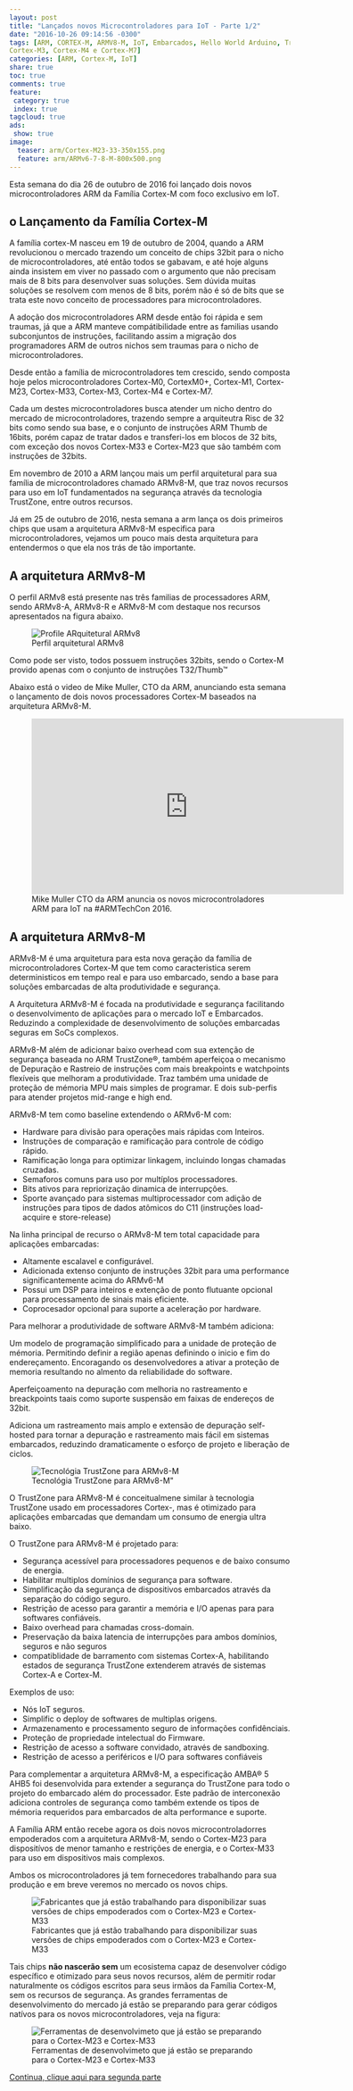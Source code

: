 ```yaml
---
layout: post
title: "Lançados novos Microcontroladores para IoT - Parte 1/2"
date: "2016-10-26 09:14:56 -0300"
tags: [ARM, CORTEX-M, ARMV8-M, IoT, Embarcados, Hello World Arduino, TrustZone, Cortex-M0, CortexM0+, Cortex-M1, Cortex-M23, Cortex-M33,
Cortex-M3, Cortex-M4 e Cortex-M7]
categories: [ARM, Cortex-M, IoT]
share: true
toc: true
comments: true
feature:
 category: true
 index: true
tagcloud: true
ads:
 show: true
image:
  teaser: arm/Cortex-M23-33-350x155.png
  feature: arm/ARMv6-7-8-M-800x500.png
---
```

Esta semana do dia 26 de outubro de 2016 foi lançado dois novos 
microcontroladores ARM da Família Cortex-M com foco exclusivo em IoT.

<!--more-->

## o Lançamento da Família Cortex-M

A família cortex-M nasceu em 19 de outubro de 2004, quando a ARM revolucionou o
mercado trazendo um conceito de chips 32bit para o nicho de microcontroladores,
até então todos se gabavam, e até hoje alguns ainda insistem em viver no passado
com o argumento que não precisam mais de 8 bits para desenvolver suas soluções.
Sem dúvida muitas soluções se resolvem com menos de 8 bits, porém não é só de bits
que se trata este novo conceito de processadores para microcontroladores.

A adoção dos microcontroladores ARM desde então foi rápida e sem traumas, já
que a ARM manteve compátibilidade entre as familias usando subconjuntos de 
instruções, facilitando assim a migração dos programadores ARM de outros nichos
sem traumas para o nicho de microcontroladores.

Desde então a família de microcontroladores tem crescido, sendo composta hoje 
pelos microcontroladores Cortex-M0, CortexM0+, Cortex-M1, Cortex-M23, Cortex-M33,
Cortex-M3, Cortex-M4 e Cortex-M7.

Cada um destes microcontroladores busca atender um nicho dentro do mercado de 
microcontroladores, trazendo sempre a arquiteutra Risc de 32 bits como sendo 
sua base, e o conjunto de instruções ARM Thumb de 16bits, porém capaz de tratar
dados e transferi-los em blocos de 32 bits, com exceção dos novos
Cortex-M33 e Cortex-M23 que são também com instruções de 32bits.

Em novembro de 2010 a ARM lançou mais um perfil arquitetural para sua família de 
microcontroladores chamado ARMv8-M, que traz novos recursos para uso em IoT
fundamentados na segurança através da tecnologia TrustZone, entre outros
recursos. 

Já em 25 de outubro de 2016, nesta semana a arm lança os dois primeiros chips
que usam a arquitetura ARMv8-M especifica para microcontroladores, vejamos um 
pouco mais desta arquitetura para entendermos o que ela nos trás de tão importante.

## A arquitetura ARMv8-M

O perfil ARMv8 está presente nas três familias de processadores ARM, sendo
ARMv8-A, ARMv8-R e ARMv8-M com destaque nos recursos apresentados na figura
abaixo.

<figure>
<img src="/images/arm/ARMv8-profile-800x450.png" alt="Profile ARquitetural ARMv8" />
<figcaption>Perfil arquitetural ARMv8</figcaption>
</figure>

Como pode ser visto, todos possuem instruções 32bits, sendo o Cortex-M provido
apenas com o conjunto de instruções T32/Thumb&trade;

Abaixo está o video de Mike Muller, CTO da ARM, anunciando esta semana o 
lançamento de dois novos processadores Cortex-M baseados na arquitetura ARMv8-M.

<figure>
<iframe src="https://www.facebook.com/plugins/video.php?href=https%3A%2F%2Fwww.facebook.com%2FARMfans%2Fvideos%2F10154688274139588%2F&show_text=0&width=560" width="560" height="315" style="border:none;overflow:hidden" scrolling="no" frameborder="0" allowTransparency="true" allowFullScreen="true"></iframe>
<figcaption>Mike Muller CTO da ARM anuncia os novos microcontroladores ARM para
IoT na #ARMTechCon 2016.</figcaption>
</figure>



## A arquitetura ARMv8-M

ARMv8-M é uma arquitetura para esta nova geração da família de microcontroladores 
Cortex-M que tem como caracteristica serem deterministicos em tempo real e para 
uso embarcado, sendo a base para soluções embarcadas de alta produtividade e 
segurança.

A Arquitetura ARMv8-M é focada na produtividade e segurança facilitando o 
desenvolvimento de aplicações para o mercado IoT e Embarcados. Reduzindo a 
complexidade de desenvolvimento de soluções embarcadas seguras em SoCs complexos.

ARMv8-M além de adicionar baixo overhead com sua extenção de segurança baseada 
no ARM TrustZone®, também aperfeiçoa o mecanismo de Depuração e Rastreio de 
instruções com mais breakpoints e watchpoints flexíveis que melhoram a 
produtividade. Traz também uma unidade de proteção de mémoria MPU mais simples
de programar. E dois sub-perfis para atender projetos mid-range e high end.


ARMv8-M tem como baseline extendendo o ARMv6-M com:

 * Hardware para divisão para operações mais rápidas com Inteiros.
 * Instruções de comparação e ramificação para controle de código rápido.
 * Ramificação longa para optimizar linkagem, incluindo longas chamadas cruzadas.
 * Semaforos comuns para uso por multíplos processadores.
 * Bits ativos para repriorização dinamica de interrupções.
 * Sporte avançado para sistemas multiprocessador com adição de instruções
   para tipos de dados atômicos do C11 (instruções load-acquire e store-release)

Na linha principal de recurso o ARMv8-M tem total capacidade para aplicações 
embarcadas:

 * Altamente escalavel e configurável.
 * Adicionada extenso conjunto de instruções 32bit para uma performance 
   significantemente acima do ARMv6-M
 * Possui um DSP para inteiros  e extenção de ponto flutuante opcional para 
   processamento de sinais mais eficiente.
 * Coprocesador opcional para suporte a aceleração por hardware.

Para melhorar a produtividade de software ARMv8-M também adiciona:

Um modelo de programação simplificado para a unidade de proteção de mémoria. 
Permitindo definir a região apenas definindo o inicio e fim do endereçamento.
Encoragando os desenvolvedores a ativar a proteção de memoria resultando no 
almento da reliabilidade do software.

Aperfeiçoamento na depuração com melhoria no rastreamento e breackpoints taais
como suporte suspensão em faixas de endereços de 32bit.

Adiciona um rastreamento mais amplo e extensão de depuração self-hosted para 
tornar a depuração e rastreamento mais fácil em sistemas embarcados, reduzindo
dramaticamente o esforço de projeto e liberação de ciclos.

<figure>
<img src="/images/arm/ARMv8-M-TrustZone.png" alt="Tecnológia TrustZone para ARMv8-M"/>
<figcaption>Tecnológia TrustZone para ARMv8-M"</figcaption>
</figure>

O TrustZone para ARMv8-M é conceitualmene similar à tecnologia TrustZone usado 
em processadores Cortex-, mas é otimizado para aplicações embarcadas que 
demandam um consumo de energia ultra baixo.

O TrustZone para ARMv8-M é projetado para:

 * Segurança acessível para processadores pequenos e de baixo consumo de energia.
 * Habilitar multiplos domínios de segurança para software.
 * Simplificação da segurança de dispositivos embarcados através da separação do
   código seguro.
 * Restrição de acesso para garantir a memória e I/O apenas para para softwares 
   confiáveis.
 * Baixo overhead para chamadas cross-domain.
 * Preservação da baixa latencia de interrupções para ambos domínios, seguros e
   não seguros
 * compatiblidade de barramento com sistemas Cortex-A, habilitando estados de
   segurança TrustZone extenderem através de sistemas Cortex-A e Cortex-M.

Exemplos de uso:

 * Nós IoT seguros.
 * Simplific o deploy de softwares de multiplas origens.
 * Armazenamento e processamento seguro de informações confidênciais.
 * Proteção de propriedade intelectual do Firmware.
 * Restrição de acesso a software convidado, através de sandboxing.
 * Restrição de acesso a periféricos e I/O para softwares confiáveis 
 
 
Para complementar a arquitetura ARMv8-M, a especificação AMBA® 5 AHB5 foi 
desenvolvida para extender a segurança do TrustZone para todo o projeto do 
embarcado além do processador. Este padrão de interconexão adiciona controles de
segurança como também extende os tipos de mémoria requeridos para embarcados de 
alta performance e suporte.

A Família ARM então recebe agora os dois novos microcontroladorres empoderados
com a arquitetura ARMv8-M, sendo o Cortex-M23 para dispositívos de menor tamanho
e restrições de energia, e o Cortex-M33 para uso em dispositivos mais complexos.

Ambos os microcontroladores já tem fornecedores trabalhando para sua produção e 
em breve veremos no mercado os novos chips. 

<figure>
<img src="/images/arm/Cortex-M23-33-vendors-1024x300.png" 
	alt="Fabricantes que já estão trabalhando para disponibilizar suas versões de chips empoderados com o Cortex-M23 e Cortex-M33" />
<figcaption>Fabricantes que já estão trabalhando para disponibilizar suas versões de chips empoderados com o Cortex-M23 e Cortex-M33</figcaption>
</figure>

Tais chips **não nascerão sem** um ecosistema capaz de desenvolver código específico
e otimizado para seus novos recursos, além de permitir rodar naturalmente os 
códigos escritos para seus irmãos da Família Cortex-M, sem os recursos de segurança. 
As grandes ferramentas de desenvolvimento do mercado já estão se preparando para
gerar códigos natívos para os novos microcontroladores, veja na figura:

<figure>
<img src="/images/arm/Cortex-M23-33-ecosystem-1024x600.png" alt="Ferramentas de desenvolvimeto que já estão se preparando para o Cortex-M23 e Cortex-M33"/>
<figcaption>Ferramentas de desenvolvimeto que já estão se preparando para o Cortex-M23 e Cortex-M33</figcaption>
</figure>
  
[Continua, clique aqui para segunda parte](/arm/cortex-m/iot/Lancados-novos-microcontroladores-para-IoT-parte-2-3/)
  
  